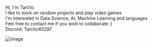Hi, I'm Tarctic  
I like to work on random projects and play video games  
I'm interested in Data Science, AI, Machine Learning and languages  
Feel free to contact me if you wish to collaborate :)  
Discord: Tarctic#3297  

![image](https://user-images.githubusercontent.com/85291498/169695049-87d456b2-9a6e-4841-bfdf-b7c7f98cafbe.png)


<!---
Tarctic/Tarctic is a ✨ special ✨ repository because its `README.md` (this file) appears on your GitHub profile.
You can click the Preview link to take a look at your changes.
--->
